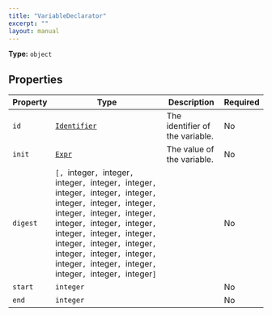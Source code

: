 ```yaml
---
title: "VariableDeclarator"
excerpt: ""
layout: manual
---
```



**Type:** `object`





## Properties

| Property | Type | Description | Required |
|----------|------|-------------|----------|
| `id` |[`Identifier`](/docs/kcl/types/Identifier)| The identifier of the variable. | No |
| `init` |[`Expr`](/docs/kcl/types/Expr)| The value of the variable. | No |
| `digest` |`[, `integer`, `integer`, `integer`, `integer`, `integer`, `integer`, `integer`, `integer`, `integer`, `integer`, `integer`, `integer`, `integer`, `integer`, `integer`, `integer`, `integer`, `integer`, `integer`, `integer`, `integer`, `integer`, `integer`, `integer`, `integer`, `integer`, `integer`, `integer`, `integer`, `integer`, `integer`, `integer`]`|  | No |
| `start` |`integer`|  | No |
| `end` |`integer`|  | No |


